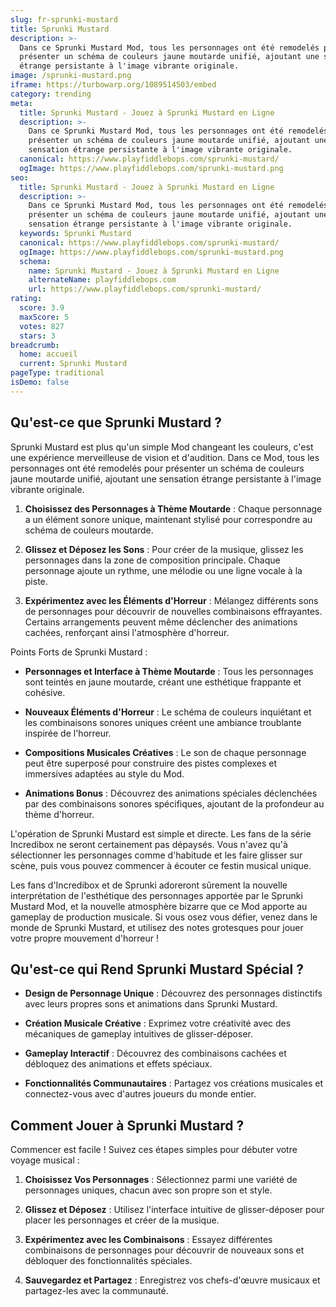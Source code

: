 ```yaml
---
slug: fr-sprunki-mustard
title: Sprunki Mustard
description: >-
  Dans ce Sprunki Mustard Mod, tous les personnages ont été remodelés pour
  présenter un schéma de couleurs jaune moutarde unifié, ajoutant une sensation
  étrange persistante à l'image vibrante originale.
image: /sprunki-mustard.png
iframe: https://turbowarp.org/1089514503/embed
category: trending
meta:
  title: Sprunki Mustard - Jouez à Sprunki Mustard en Ligne
  description: >-
    Dans ce Sprunki Mustard Mod, tous les personnages ont été remodelés pour
    présenter un schéma de couleurs jaune moutarde unifié, ajoutant une
    sensation étrange persistante à l'image vibrante originale.
  canonical: https://www.playfiddlebops.com/sprunki-mustard/
  ogImage: https://www.playfiddlebops.com/sprunki-mustard.png
seo:
  title: Sprunki Mustard - Jouez à Sprunki Mustard en Ligne
  description: >-
    Dans ce Sprunki Mustard Mod, tous les personnages ont été remodelés pour
    présenter un schéma de couleurs jaune moutarde unifié, ajoutant une
    sensation étrange persistante à l'image vibrante originale.
  keywords: Sprunki Mustard
  canonical: https://www.playfiddlebops.com/sprunki-mustard/
  ogImage: https://www.playfiddlebops.com/sprunki-mustard.png
  schema:
    name: Sprunki Mustard - Jouez à Sprunki Mustard en Ligne
    alternateName: playfiddlebops.com
    url: https://www.playfiddlebops.com/sprunki-mustard/
rating:
  score: 3.9
  maxScore: 5
  votes: 827
  stars: 3
breadcrumb:
  home: accueil
  current: Sprunki Mustard
pageType: traditional
isDemo: false
---
```


## Qu'est-ce que Sprunki Mustard ?

Sprunki Mustard est plus qu'un simple Mod changeant les couleurs, c'est une expérience merveilleuse de vision et d'audition. Dans ce Mod, tous les personnages ont été remodelés pour présenter un schéma de couleurs jaune moutarde unifié, ajoutant une sensation étrange persistante à l'image vibrante originale.

1. **Choisissez des Personnages à Thème Moutarde** : Chaque personnage a un élément sonore unique, maintenant stylisé pour correspondre au schéma de couleurs moutarde.

1. **Glissez et Déposez les Sons** : Pour créer de la musique, glissez les personnages dans la zone de composition principale. Chaque personnage ajoute un rythme, une mélodie ou une ligne vocale à la piste.

1. **Expérimentez avec les Éléments d'Horreur** : Mélangez différents sons de personnages pour découvrir de nouvelles combinaisons effrayantes. Certains arrangements peuvent même déclencher des animations cachées, renforçant ainsi l'atmosphère d'horreur.

Points Forts de Sprunki Mustard :

- **Personnages et Interface à Thème Moutarde** : Tous les personnages sont teintés en jaune moutarde, créant une esthétique frappante et cohésive.

- **Nouveaux Éléments d'Horreur** : Le schéma de couleurs inquiétant et les combinaisons sonores uniques créent une ambiance troublante inspirée de l'horreur.

- **Compositions Musicales Créatives** : Le son de chaque personnage peut être superposé pour construire des pistes complexes et immersives adaptées au style du Mod.

- **Animations Bonus** : Découvrez des animations spéciales déclenchées par des combinaisons sonores spécifiques, ajoutant de la profondeur au thème d'horreur.

L'opération de Sprunki Mustard est simple et directe. Les fans de la série Incredibox ne seront certainement pas dépaysés. Vous n'avez qu'à sélectionner les personnages comme d'habitude et les faire glisser sur scène, puis vous pouvez commencer à écouter ce festin musical unique.

Les fans d'Incredibox et de Sprunki adoreront sûrement la nouvelle interprétation de l'esthétique des personnages apportée par le Sprunki Mustard Mod, et la nouvelle atmosphère bizarre que ce Mod apporte au gameplay de production musicale. Si vous osez vous défier, venez dans le monde de Sprunki Mustard, et utilisez des notes grotesques pour jouer votre propre mouvement d'horreur !

## Qu'est-ce qui Rend Sprunki Mustard Spécial ?

- **Design de Personnage Unique** : Découvrez des personnages distinctifs avec leurs propres sons et animations dans Sprunki Mustard.

- **Création Musicale Créative** : Exprimez votre créativité avec des mécaniques de gameplay intuitives de glisser-déposer.

- **Gameplay Interactif** : Découvrez des combinaisons cachées et débloquez des animations et effets spéciaux.

- **Fonctionnalités Communautaires** : Partagez vos créations musicales et connectez-vous avec d'autres joueurs du monde entier.

## Comment Jouer à Sprunki Mustard ?

Commencer est facile ! Suivez ces étapes simples pour débuter votre voyage musical :

1. **Choisissez Vos Personnages** : Sélectionnez parmi une variété de personnages uniques, chacun avec son propre son et style.

1. **Glissez et Déposez** : Utilisez l'interface intuitive de glisser-déposer pour placer les personnages et créer de la musique.

1. **Expérimentez avec les Combinaisons** : Essayez différentes combinaisons de personnages pour découvrir de nouveaux sons et débloquer des fonctionnalités spéciales.

1. **Sauvegardez et Partagez** : Enregistrez vos chefs-d'œuvre musicaux et partagez-les avec la communauté.